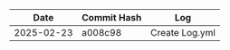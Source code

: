 | Date | Commit Hash | Log |
|---------|------------|--------------|
| 2025-02-23 | a008c98 | Create Log.yml |